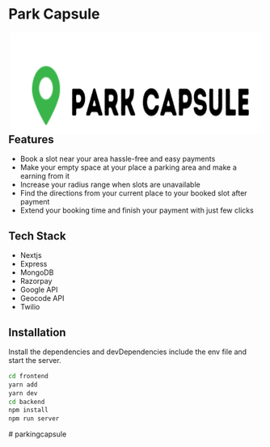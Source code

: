 # Park Capsule

<img align="right" width="500" height="200" title="ParkCapsule" src="https://github.com/nishith-02/Parking_Capsule/blob/main/frontend/public/logo.png"/>

## Features

- Book a slot near your area hassle-free and easy payments
- Make your empty space at your place a parking area and make a earning from it
- Increase your radius range when slots are unavailable
- Find the directions from your current place to your booked slot after payment
- Extend your booking time and finish your payment with just few clicks

## Tech Stack

- Nextjs
- Express
- MongoDB
- Razorpay
- Google API
- Geocode API
- Twilio


## Installation

Install the dependencies and devDependencies include the env file and start the server.

```sh
cd frontend
yarn add
yarn dev
cd backend
npm install
npm run server
```

#   p a r k i n g c a p s u l e 
 
 